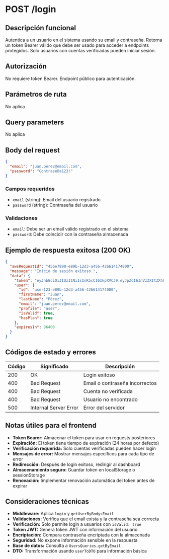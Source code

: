 # POST /login

## Descripción funcional

Autentica a un usuario en el sistema usando su email y contraseña. Retorna un token Bearer válido que debe ser usado para acceder a endpoints protegidos. Solo usuarios con cuentas verificadas pueden iniciar sesión.

## Autorización

No requiere token Bearer. Endpoint público para autenticación.

## Parámetros de ruta

No aplica

## Query parameters

No aplica

## Body del request

```json
{
  "email": "juan.perez@email.com",
  "password": "Contraseña123!"
}
```

### Campos requeridos
- `email` (string): Email del usuario registrado
- `password` (string): Contraseña del usuario

### Validaciones
- `email`: Debe ser un email válido registrado en el sistema
- `password`: Debe coincidir con la contraseña almacenada

## Ejemplo de respuesta exitosa (200 OK)

```json
{
  "awsRequestId": "456e7890-e89b-12d3-a456-426614174000",
  "message": "Inicio de sesión exitoso.",
  "data": {
    "token": "eyJhbGciOiJIUzI1NiIsInR5cCI6IkpXVCJ9.eyJpZCI6InVzZXItZXhhbXBsZS0xMjM0IiwiaWF0IjoxNjAwMDAwMDAwLCJleHAiOjE2MDAwODY0MDB9.EXAMPLE_SIGNATURE_DO_NOT_USE",
    "user": {
      "id": "user123-e89b-12d3-a456-426614174000",
      "firstName": "Juan",
      "lastName": "Pérez",
      "email": "juan.perez@email.com",
      "profile": "user",
      "isValid": true,
      "hasPlan": true
    },
    "expiresIn": 86400
  }
}
```

## Códigos de estado y errores

| Código | Significado           | Descripción                      |
| ------ | --------------------- | -------------------------------- |
| 200    | OK                    | Login exitoso                    |
| 400    | Bad Request           | Email o contraseña incorrectos   |
| 400    | Bad Request           | Cuenta no verificada            |
| 400    | Bad Request           | Usuario no encontrado            |
| 500    | Internal Server Error | Error del servidor               |

## Notas útiles para el frontend

- **Token Bearer:** Almacenar el token para usar en requests posteriores
- **Expiración:** El token tiene tiempo de expiración (24 horas por defecto)
- **Verificación requerida:** Solo cuentas verificadas pueden hacer login
- **Mensajes de error:** Mostrar mensajes específicos para cada tipo de error
- **Redirección:** Después de login exitoso, redirigir al dashboard
- **Almacenamiento seguro:** Guardar token en localStorage o sessionStorage
- **Renovación:** Implementar renovación automática del token antes de expirar

## Consideraciones técnicas

- **Middleware:** Aplica `login` y `getUserByBodysEmail`
- **Validaciones:** Verifica que el email exista y la contraseña sea correcta
- **Verificación:** Solo permite login a usuarios con `isValid: true`
- **Token JWT:** Genera token JWT con información del usuario
- **Encriptación:** Compara contraseña encriptada con la almacenada
- **Seguridad:** No expone información sensible en la respuesta
- **Base de datos:** Consulta a `UsersQueries.getByEmail`
- **DTO:** Transformación usando `userToDTO` para información básica
